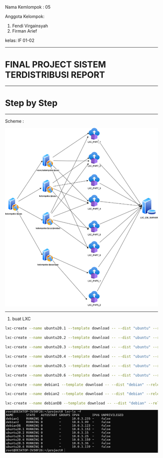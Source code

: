 Nama Kemlompok : 05

Anggota Kelompok:
1. Fendi Virgainsyah
2. Firman Arief

kelas: IF 01-02

------
# FINAL PROJECT SISTEM TERDISTRIBUSI REPORT
------
# Step by Step

------

Scheme :

![00_scheme](asset/setup.png)

------

1.	buat LXC
```bash
lxc-create --name ubuntu20.1 --template download -- --dist "ubuntu" --release "focal" --arch amd64
```
```bash
lxc-create --name ubuntu20.2 --template download -- --dist "ubuntu" --release "focal" --arch amd64
```
```bash
lxc-create --name ubuntu20.3 --template download -- --dist "ubuntu" --release "focal" --arch amd64
```
```bash
lxc-create --name ubuntu20.4 --template download -- --dist "ubuntu" --release "focal" --arch amd64
```
```bash
lxc-create --name ubuntu20.5 --template download -- --dist "ubuntu" --release "focal" --arch amd64
```
```bash
lxc-create --name ubuntu20.6 --template download -- --dist "ubuntu" --release "focal" --arch amd64
```
```bash
lxc-create --name debian1 --template download -- --dist "debian" --release "buster" --arch amd64
```
```bash
lxc-create --name debian2 --template download -- --dist "debian" --release "buster" --arch amd64
```
```bash
lxc-create --name debianDB --template download -- --dist "debian" --release "buster" --arch amd64
```
![Alt text](./asset/continer.png)